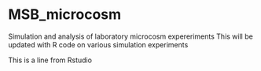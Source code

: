 # MSB_microcosm
Simulation and analysis of laboratory microcosm expereriments
This will be updated with R code on various simulation experiments

This is a line from Rstudio 